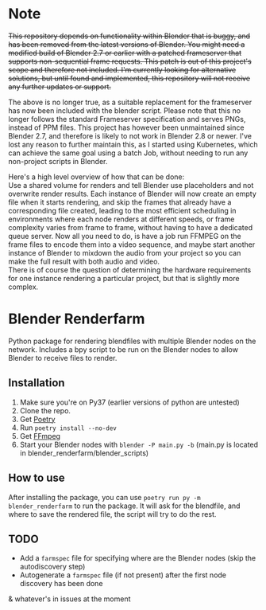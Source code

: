 # Note
~~This repository depends on functionality within Blender that is buggy, and has been removed from the latest versions of Blender. You might need a modified build of Blender 2.7 or earlier with a patched frameserver that supports non-sequential frame requests. This patch is out of this project's scope and therefore not included. I'm currently looking for alternative solutions, but until found and implemented, this repository will not receive any further updates or support.~~

The above is no longer true, as a suitable replacement for the frameserver has now been included with the blender script. Please note that this no longer follows the standard Frameserver specification and serves PNGs, instead of PPM files.
This project has however been unmaintained since Blender 2.7, and therefore is likely to not work in Blender 2.8 or newer. I've lost any reason to further maintain this, as I started using Kubernetes, which can achieve the same goal using a batch Job, without needing to run any non-project scripts in Blender. 

Here's a high level overview of how that can be done:  
Use a shared volume for renders and tell Blender use placeholders and not overwrite render results. Each instance of Blender will now create an empty file when it starts rendering, and skip the frames that already have a corresponding file created, leading to the most efficient scheduling in environments where each node renders at different speeds, or frame complexity varies from frame to frame, without having to have a dedicated queue server.
Now all you need to do, is have a job run FFMPEG on the frame files to encode them into a video sequence, and maybe start another instance of Blender to mixdown the audio from your project so you can make the full result with both audio and video.  
There is of course the question of determining the hardware requirements for one instance rendering a particular project, but that is slightly more complex.

# Blender Renderfarm
Python package for rendering blendfiles with multiple Blender nodes on the network.
Includes a bpy script to be run on the Blender nodes to allow Blender to receive files to render.

## Installation
1. Make sure you're on Py37 (earlier versions of python are untested)
2. Clone the repo.
3. Get [Poetry](https://poetry.eustace.io)
4. Run `poetry install --no-dev`
5. Get [FFmpeg](https://www.ffmpeg.org/)
6. Start your Blender nodes with `blender -P main.py -b` (main.py is located in blender_renderfarm/blender_scripts)

## How to use
After installing the package, you can use `poetry run py -m blender_renderfarm` to run the package. It will ask for the blendfile, and where to save the rendered file, the script will try to do the rest.

## TODO
 - Add a `farmspec` file for specifying where are the Blender nodes (skip the autodiscovery step)
 - Autogenerate a `farmspec` file (if not present) after the first node discovery has been done  

& whatever's in issues at the moment
